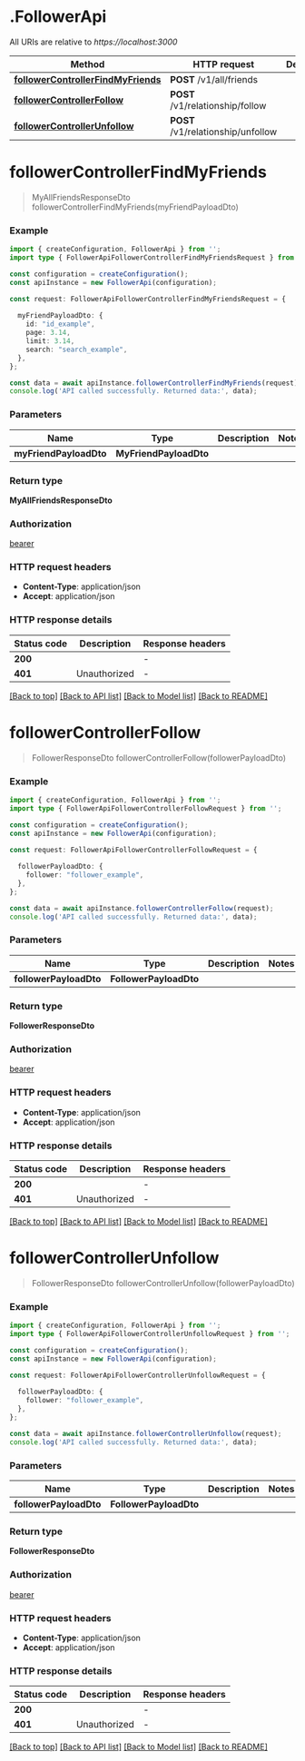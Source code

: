 # .FollowerApi

All URIs are relative to *https://localhost:3000*

Method | HTTP request | Description
------------- | ------------- | -------------
[**followerControllerFindMyFriends**](FollowerApi.md#followerControllerFindMyFriends) | **POST** /v1/all/friends | 
[**followerControllerFollow**](FollowerApi.md#followerControllerFollow) | **POST** /v1/relationship/follow | 
[**followerControllerUnfollow**](FollowerApi.md#followerControllerUnfollow) | **POST** /v1/relationship/unfollow | 


# **followerControllerFindMyFriends**
> MyAllFriendsResponseDto followerControllerFindMyFriends(myFriendPayloadDto)


### Example


```typescript
import { createConfiguration, FollowerApi } from '';
import type { FollowerApiFollowerControllerFindMyFriendsRequest } from '';

const configuration = createConfiguration();
const apiInstance = new FollowerApi(configuration);

const request: FollowerApiFollowerControllerFindMyFriendsRequest = {
  
  myFriendPayloadDto: {
    id: "id_example",
    page: 3.14,
    limit: 3.14,
    search: "search_example",
  },
};

const data = await apiInstance.followerControllerFindMyFriends(request);
console.log('API called successfully. Returned data:', data);
```


### Parameters

Name | Type | Description  | Notes
------------- | ------------- | ------------- | -------------
 **myFriendPayloadDto** | **MyFriendPayloadDto**|  |


### Return type

**MyAllFriendsResponseDto**

### Authorization

[bearer](README.md#bearer)

### HTTP request headers

 - **Content-Type**: application/json
 - **Accept**: application/json


### HTTP response details
| Status code | Description | Response headers |
|-------------|-------------|------------------|
**200** |  |  -  |
**401** | Unauthorized |  -  |

[[Back to top]](#) [[Back to API list]](README.md#documentation-for-api-endpoints) [[Back to Model list]](README.md#documentation-for-models) [[Back to README]](README.md)

# **followerControllerFollow**
> FollowerResponseDto followerControllerFollow(followerPayloadDto)


### Example


```typescript
import { createConfiguration, FollowerApi } from '';
import type { FollowerApiFollowerControllerFollowRequest } from '';

const configuration = createConfiguration();
const apiInstance = new FollowerApi(configuration);

const request: FollowerApiFollowerControllerFollowRequest = {
  
  followerPayloadDto: {
    follower: "follower_example",
  },
};

const data = await apiInstance.followerControllerFollow(request);
console.log('API called successfully. Returned data:', data);
```


### Parameters

Name | Type | Description  | Notes
------------- | ------------- | ------------- | -------------
 **followerPayloadDto** | **FollowerPayloadDto**|  |


### Return type

**FollowerResponseDto**

### Authorization

[bearer](README.md#bearer)

### HTTP request headers

 - **Content-Type**: application/json
 - **Accept**: application/json


### HTTP response details
| Status code | Description | Response headers |
|-------------|-------------|------------------|
**200** |  |  -  |
**401** | Unauthorized |  -  |

[[Back to top]](#) [[Back to API list]](README.md#documentation-for-api-endpoints) [[Back to Model list]](README.md#documentation-for-models) [[Back to README]](README.md)

# **followerControllerUnfollow**
> FollowerResponseDto followerControllerUnfollow(followerPayloadDto)


### Example


```typescript
import { createConfiguration, FollowerApi } from '';
import type { FollowerApiFollowerControllerUnfollowRequest } from '';

const configuration = createConfiguration();
const apiInstance = new FollowerApi(configuration);

const request: FollowerApiFollowerControllerUnfollowRequest = {
  
  followerPayloadDto: {
    follower: "follower_example",
  },
};

const data = await apiInstance.followerControllerUnfollow(request);
console.log('API called successfully. Returned data:', data);
```


### Parameters

Name | Type | Description  | Notes
------------- | ------------- | ------------- | -------------
 **followerPayloadDto** | **FollowerPayloadDto**|  |


### Return type

**FollowerResponseDto**

### Authorization

[bearer](README.md#bearer)

### HTTP request headers

 - **Content-Type**: application/json
 - **Accept**: application/json


### HTTP response details
| Status code | Description | Response headers |
|-------------|-------------|------------------|
**200** |  |  -  |
**401** | Unauthorized |  -  |

[[Back to top]](#) [[Back to API list]](README.md#documentation-for-api-endpoints) [[Back to Model list]](README.md#documentation-for-models) [[Back to README]](README.md)


